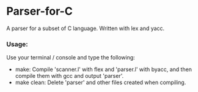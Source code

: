 # Parser-for-C
A parser for a subset of C language. Written with lex and yacc.

### Usage:

Use your terminal / console and type the following:

- make: Compile 'scanner.l' with flex and 'parser.l' with byacc, and then compile them with gcc and output 'parser'.
- make clean: Delete 'parser' and other files created when compiling.
